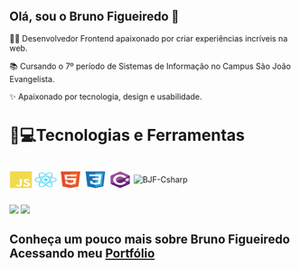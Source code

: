 ## Olá, sou o Bruno Figueiredo 👋

<p> 👨‍💻 Desenvolvedor Frontend apaixonado por criar experiências incríveis na web. </p> 
<p> 📚 Cursando o 7º período de Sistemas de Informação no Campus São João Evangelista.</p> 
<p> ✨ Apaixonado por tecnologia, design e usabilidade.</p>


<h1>🚀💻Tecnologias e Ferramentas</h1>
<div style="display: inline_block"><br>
  <img align="center" alt="BJF-JS" height="30" width="40" src="https://raw.githubusercontent.com/devicons/devicon/master/icons/javascript/javascript-plain.svg">
  <img align="center" alt="BJF-React" height="30" width="40" src="https://raw.githubusercontent.com/devicons/devicon/master/icons/react/react-original.svg">
  <img align="center" alt="BJF-HTML" height="30" width="40" src="https://raw.githubusercontent.com/devicons/devicon/master/icons/html5/html5-original.svg">
  <img align="center" alt="BJF-CSS" height="30" width="40" src="https://raw.githubusercontent.com/devicons/devicon/master/icons/css3/css3-original.svg">
  <img align="center" alt="BJF-Csharp" height="30" width="40" src="https://raw.githubusercontent.com/devicons/devicon/master/icons/csharp/csharp-original.svg">
  <img align="center" alt="BJF-Csharp" height="30" width="40" src="https://v5c2e8r4.stackpathcdn.com/wp-content/uploads/2014/09/mysql-logo.jpg">
</div>
  
  ##
 
<div> 
  <a href="https://www.instagram.com/bruno_figueiredo98" target="_blank"><img src="https://img.shields.io/badge/-Instagram-%23E4405F?style=for-the-badge&logo=instagram&logoColor=white" target="_blank"></a> 
  <a href="https://www.linkedin.com/in/bruno-figueiredo98/" target="_blank"><img src="https://img.shields.io/badge/-LinkedIn-%230077B5?style=for-the-badge&logo=linkedin&logoColor=white" target="_blank"></a> 
  <h2>Conheça um pouco mais sobre Bruno Figueiredo Acessando meu <a href="https://dev-portfoliobjf.pantheonsite.io/"><strong>Portfólio</strong></a></h2>
</div>
